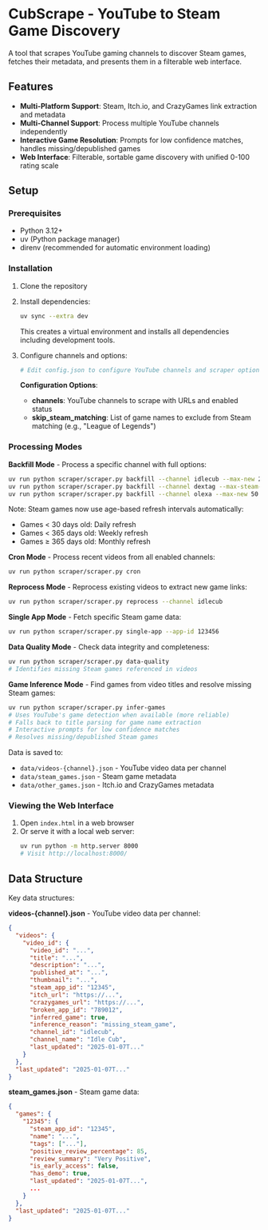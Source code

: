 # CubScrape - YouTube to Steam Game Discovery

A tool that scrapes YouTube gaming channels to discover Steam games, fetches their metadata, and presents them in a filterable web interface.

## Features

- **Multi-Platform Support**: Steam, Itch.io, and CrazyGames link extraction and metadata
- **Multi-Channel Support**: Process multiple YouTube channels independently  
- **Interactive Game Resolution**: Prompts for low confidence matches, handles missing/depublished games
- **Web Interface**: Filterable, sortable game discovery with unified 0-100 rating scale

## Setup

### Prerequisites
- Python 3.12+
- uv (Python package manager)
- direnv (recommended for automatic environment loading)

### Installation

1. Clone the repository
2. Install dependencies:
   ```bash
   uv sync --extra dev
   ```
   This creates a virtual environment and installs all dependencies including development tools.

4. Configure channels and options:
   ```bash
   # Edit config.json to configure YouTube channels and scraper options
   ```
   
   **Configuration Options**:
   - **channels**: YouTube channels to scrape with URLs and enabled status
   - **skip_steam_matching**: List of game names to exclude from Steam matching (e.g., "League of Legends")


### Processing Modes

**Backfill Mode** - Process a specific channel with full options:
```bash
uv run python scraper/scraper.py backfill --channel idlecub --max-new 20
uv run python scraper/scraper.py backfill --channel dextag --max-steam-updates 10
uv run python scraper/scraper.py backfill --channel olexa --max-new 50
```

Note: Steam games now use age-based refresh intervals automatically:
- Games < 30 days old: Daily refresh
- Games < 365 days old: Weekly refresh  
- Games ≥ 365 days old: Monthly refresh

**Cron Mode** - Process recent videos from all enabled channels:
```bash
uv run python scraper/scraper.py cron
```

**Reprocess Mode** - Reprocess existing videos to extract new game links:
```bash
uv run python scraper/scraper.py reprocess --channel idlecub
```

**Single App Mode** - Fetch specific Steam game data:
```bash
uv run python scraper/scraper.py single-app --app-id 123456
```

**Data Quality Mode** - Check data integrity and completeness:
```bash
uv run python scraper/scraper.py data-quality
# Identifies missing Steam games referenced in videos
```

**Game Inference Mode** - Find games from video titles and resolve missing Steam games:
```bash
uv run python scraper/scraper.py infer-games
# Uses YouTube's game detection when available (more reliable)
# Falls back to title parsing for game name extraction  
# Interactive prompts for low confidence matches
# Resolves missing/depublished Steam games
```

Data is saved to:
- `data/videos-{channel}.json` - YouTube video data per channel
- `data/steam_games.json` - Steam game metadata
- `data/other_games.json` - Itch.io and CrazyGames metadata

### Viewing the Web Interface

1. Open `index.html` in a web browser
2. Or serve it with a local web server:
   ```bash
   uv run python -m http.server 8000
   # Visit http://localhost:8000/
   ```

## Data Structure

Key data structures:

**videos-{channel}.json** - YouTube video data per channel:
```json
{
  "videos": {
    "video_id": {
      "video_id": "...",
      "title": "...",
      "description": "...",
      "published_at": "...",
      "thumbnail": "...",
      "steam_app_id": "12345",
      "itch_url": "https://...",
      "crazygames_url": "https://...",
      "broken_app_id": "789012",
      "inferred_game": true,
      "inference_reason": "missing_steam_game",
      "channel_id": "idlecub",
      "channel_name": "Idle Cub",
      "last_updated": "2025-01-07T..."
    }
  },
  "last_updated": "2025-01-07T..."
}
```

**steam_games.json** - Steam game data:
```json
{
  "games": {
    "12345": {
      "steam_app_id": "12345",
      "name": "...",
      "tags": ["..."],
      "positive_review_percentage": 85,
      "review_summary": "Very Positive",
      "is_early_access": false,
      "has_demo": true,
      "last_updated": "2025-01-07T...",
      ...
    }
  },
  "last_updated": "2025-01-07T..."
}
```